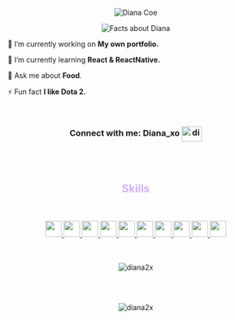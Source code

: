 <p align="center">
  <img src="https://readme-typing-svg.demolab.com?font=Space+Mono&size=35&duration=1&pause=1&color=D2AFFF&center=true&repeat=false&random=false&width=435&lines=Diana+Coe" alt="Diana Coe" />
 </p>
 
<p align="center">
  <img src="https://readme-typing-svg.demolab.com?font=Space+Mono&pause=500&color=D2AFFF&center=true&vCenter=true&random=false&width=435&lines=Learning+Full-stack+web+and+App;Always+Learning+new+things;I+enjoy+UI%2FUX+design;Twice+enjoyer!" alt="Facts about Diana" />
 </p>
 
🔭 I’m currently working on **My own portfolio.**

🌱 I’m currently learning **React & ReactNative.**

💬 Ask me about **Food**.

⚡ Fun fact **I like Dota 2.**

<br/>

 <h3 align="center"> Connect with me: Diana_xo
  <img align="center" src="https://raw.githubusercontent.com/rahuldkjain/github-profile-readme-generator/master/src/images/icons/Social/discord.svg" alt="diana_xo" height="30" width="40" />
</h3>

 <br/>
 <br/>
 
 <h2 align="center" style="color:#D2AFFF;">Skills</h2>
 <br/>
 <br/>
 <div align="center">
<a href= https://github.com/?tab=repositories&q=&type=&language=html&sort= > <img width ='32px' height='32px' src ='https://raw.githubusercontent.com/rahulbanerjee26/githubAboutMeGenerator/main/icons/html.svg'> </a>
<a href= https://github.com/?tab=repositories&q=&type=&language=css&sort= > <img width ='32px' height='32px' src ='https://raw.githubusercontent.com/rahulbanerjee26/githubAboutMeGenerator/main/icons/css.svg'> </a>
<a href= https://github.com/?tab=repositories&q=&type=&language=sass&sort= > <img width ='32px' height='32px' src ='https://raw.githubusercontent.com/rahulbanerjee26/githubAboutMeGenerator/main/icons/sass.svg'> </a>
<a href= https://github.com/?tab=repositories&q=&type=&language=tailwind&sort= > <img width ='32px' height='32px' src ='https://raw.githubusercontent.com/rahulbanerjee26/githubAboutMeGenerator/main/icons/tailwind.svg'> </a>
<a href= https://github.com/?tab=repositories&q=&type=&language=javascript&sort= > <img width ='32px' height='32px' src ='https://raw.githubusercontent.com/rahulbanerjee26/githubAboutMeGenerator/main/icons/javascript.svg'> </a>
<a href= https://github.com/?tab=repositories&q=&type=&language=nodejs&sort= > <img width ='32px' height='32px' src ='https://raw.githubusercontent.com/rahulbanerjee26/githubAboutMeGenerator/main/icons/nodejs.svg'> </a>
<a href= https://github.com/?tab=repositories&q=&type=&language=reactjs&sort= > <img width ='32px' height='32px' src ='https://raw.githubusercontent.com/rahulbanerjee26/githubAboutMeGenerator/main/icons/reactjs.svg'> </a>
<a href= https://github.com/?tab=repositories&q=&type=&language=java&sort= > <img width ='32px' height='32px' src ='https://raw.githubusercontent.com/rahulbanerjee26/githubAboutMeGenerator/main/icons/java.svg'> </a>
<a href= https://github.com/?tab=repositories&q=&type=&language=mongodb&sort= > <img width ='32px' height='32px' src ='https://raw.githubusercontent.com/rahulbanerjee26/githubAboutMeGenerator/main/icons/mongodb.svg'> </a>
<a href= https://github.com/?tab=repositories&q=&type=&language=mysql&sort= > <img width ='32px' height='32px' src ='https://raw.githubusercontent.com/rahulbanerjee26/githubAboutMeGenerator/main/icons/mysql.svg'> </a>
</div>

 <br/>
 <br/>

 <p align="center"><img align="center" src="https://github-readme-stats.vercel.app/api/top-langs?username=diana2x&show_icons=true&locale=en&layout=compact" alt="diana2x" /></p>

 <br/>
 <br/>
 
 <p align="center"><img align="center" src="https://github-readme-streak-stats.herokuapp.com/?user=diana2x&" alt="diana2x" /></p>

